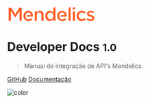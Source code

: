 <!-- _coverpage.md -->

![logo](_media/logo-mendelics.png)

# Developer Docs <small>1.0</small>

> Manual de integração de API's Mendelics.

[GitHub](https://github.com/mendelics/developer-doc)
[Documentação](#mendelics-developer-docs)

<!-- background color -->

![color](#f0f0f0)
